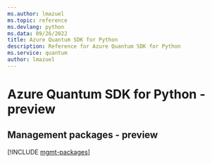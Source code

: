 ```yaml
---
ms.author: lmazuel
ms.topic: reference
ms.devlang: python
ms.data: 09/26/2022
title: Azure Quantum SDK for Python
description: Reference for Azure Quantum SDK for Python
ms.service: quantum
author: lmazuel
---
```

# Azure Quantum SDK for Python - preview

## Management packages - preview
[!INCLUDE [mgmt-packages](quantum-mgmt-index.md)]